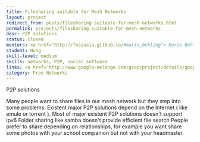 ```yaml
---
title: Filesharing suitable for Mesh Networks
layout: project
redirect_from: posts/filesharing-suitable-for-mesh-networks.html
permalink: projects/filesharing-suitable-for-mesh-networks
desc: P2P solutions
status: closed
mentors: <a href="http://fossasia.github.io/#mario_behling"> Mario Behling </a>
student: Hung
skill-level: medium
skills: networks, P2P, social software
links: <a href="http://www.google-melange.com/gsoc/project/details/google/gsoc2011/xperitor/5668600916475904">GSoC page</a>
category: Free Networks
---
```

P2P solutions

Many people want to share files in our mesh network but they step into some problems: Existent major P2P solutions depend on the Internet ( like emule or torrent ). Most of major existent P2P solutions doesn't support ipv6 Folder sharing like samba doesn't provide efficient file search People prefer to share depending on relationships, for example you want share some photos with your school companion but not with your headmaster.

